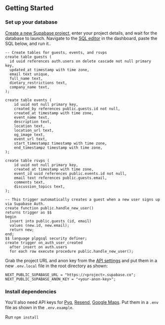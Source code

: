 ## Getting Started

### Set up your database

[Create a new Supabase project](https://app.supabase.com/), enter your project details, and wait for the database to launch. Navigate to the [SQL editor](https://app.supabase.com/project/_/sql) in the dashboard, paste the SQL below, and run it..

```
-- Create tables for guests, events, and rsvps
create table guests (
  id uuid references auth.users on delete cascade not null primary key,
  updated_at timestamp with time zone,
  email text unique,
  full_name text,
  dietary_restrictions text,
  company_name text,
);

create table events (
    id uuid not null primary key,
    created_by references public.guests.id not null,
    created_at timestamp with time zone,
    event_name text,
    description text,
    location text,
    location_url text,
    og_image text,
    event_url text,
    start_timestampz timestamp with time zone,
    end_timestampz timestamp with time zone,
);

create table rsvps (
    id uuid not null primary key,
    created_at timestamp with time zone,
    event_id uuid references public.events.id not null,
    email text references public.guests.email,
    comments text,
    discussion_topics text,
);

-- This trigger automatically creates a guest when a new user signs up via Supabase Auth.
create function public.handle_new_user()
returns trigger as $$
begin
  insert into public.guests (id, email)
  values (new.id, new.email);
  return new;
end;
$$ language plpgsql security definer;
create trigger on_auth_user_created
  after insert on auth.users
  for each row execute procedure public.handle_new_user();
```

Grab the project URL and anon key from the [API settings](https://app.supabase.com/project/_/settings/api) and put them in a new `.env.local` file in the root directory as shown:

```
NEXT_PUBLIC_SUPABASE_URL = "https://<project>.supabase.co";
NEXT_PUBLIC_SUPABASE_ANON_KEY = "<your-anon-key>";
```

### Install dependencies

You'll also need API keys for [Pyq](https://www.pyqai.com/), [Resend](https://resend.com/), [Google Maps](https://developers.google.com/maps). Put them in a `.env` file as shown in the `.env.example`.

Run `npm install`
